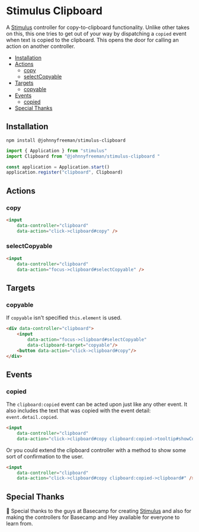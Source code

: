 # Stimulus Clipboard

A [Stimulus](https://github.com/hotwired/stimulus) controller for copy-to-clipboard functionality. Unlike other takes on this, this one tries to get out of your way by dispatching a `copied` event when text is copied to the clipboard. This opens the door for calling an action on another controller.

* [Installation](#installation)
* [Actions](#actions)
    * [copy](#copy)
    * [selectCopyable](#selectCopyable)
* [Targets](#targets)
    * [copyable](#copyable)
* [Events](#events)
    * [copied](#copied)
* [Special Thanks](#special-thanks)

## Installation

```shell
npm install @johnnyfreeman/stimulus-clipboard 
```

```javascript
import { Application } from "stimulus"
import Clipboard from "@johnnyfreeman/stimulus-clipboard "

const application = Application.start()
application.register("clipboard", Clipboard)
```

## Actions

### copy

```html
<input
    data-controller="clipboard"
    data-action="click->clipboard#copy" />
```

### selectCopyable

```html
<input
    data-controller="clipboard"
    data-action="focus->clipboard#selectCopyable" />
```

## Targets

### copyable

If `copyable` isn't specified `this.element` is used.

```html
<div data-controller="clipboard">
    <input
        data-action="focus->clipboard#selectCopyable"
        data-clipboard-target="copyable"/>
    <button data-action="click->clipboard#copy"/>
</div>
```

## Events

### copied

The `clipboard:copied` event can be acted upon just like any other event. It also includes the text that was copied with the event detail: `event.detail.copied`.

```html
<input
    data-controller="clipboard"
    data-action="click->clipboard#copy clipboard:copied->tooltip#showCopied" />
```

Or you could extend the clipboard controller with a method to show some sort of confirmation to the user.

```html
<input
    data-controller="clipboard"
    data-action="click->clipboard#copy clipboard:copied->clipboard#" />
```

## Special Thanks

🎉 Special thanks to the guys at Basecamp for creating [Stimulus](https://github.com/hotwired/stimulus) and also for making the controllers for Basecamp and Hey available for everyone to learn from.